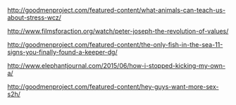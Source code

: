 <a href="http://goodmenproject.com/featured-content/what-animals-can-teach-us-about-stress-wcz/" target="_blank">http://goodmenproject.com/featured-content/what-animals-can-teach-us-about-stress-wcz/</a>

<a href="http://www.filmsforaction.org/watch/peter-joseph-the-revolution-of-values/" target="_blank">http://www.filmsforaction.org/watch/peter-joseph-the-revolution-of-values/</a>

<a href="http://goodmenproject.com/featured-content/the-only-fish-in-the-sea-11-signs-you-finally-found-a-keeper-dg/" target="_blank">http://goodmenproject.com/featured-content/the-only-fish-in-the-sea-11-signs-you-finally-found-a-keeper-dg/</a>

<a href="http://www.elephantjournal.com/2015/06/how-i-stopped-kicking-my-own-a/" target="_blank">http://www.elephantjournal.com/2015/06/how-i-stopped-kicking-my-own-a/</a>

<a href="http://goodmenproject.com/featured-content/hey-guys-want-more-sex-s2h/" target="_blank">http://goodmenproject.com/featured-content/hey-guys-want-more-sex-s2h/</a>
